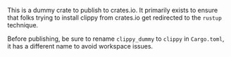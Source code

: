 This is a dummy crate to publish to crates.io. It primarily exists to ensure that folks trying to install clippy from crates.io get redirected to the `rustup` technique.

Before publishing, be sure to rename `clippy_dummy` to `clippy` in `Cargo.toml`, it has a different name to avoid workspace issues.
 